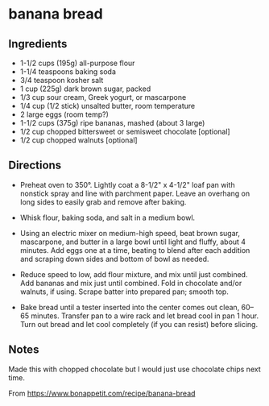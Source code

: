 # banana bread

## Ingredients

* 1-1/2 cups (195g) all-purpose flour
* 1-1/4 teaspoons baking soda
* 3/4 teaspoon kosher salt
* 1 cup (225g) dark brown sugar, packed
* 1/3 cup sour cream, Greek yogurt, or mascarpone
* 1/4 cup (1/2 stick) unsalted butter, room temperature
* 2 large eggs (room temp?)
* 1-1/2 cups (375g) ripe bananas, mashed (about 3 large)
* 1/2 cup chopped bittersweet or semisweet chocolate [optional]
* 1/2 cup chopped walnuts [optional]

## Directions

* Preheat oven to 350°. Lightly coat a 8-1/2" x 4-1/2" loaf pan with nonstick spray and line with parchment paper. Leave an overhang on long sides to easily grab and remove after baking.

* Whisk flour, baking soda, and salt in a medium bowl.

* Using an electric mixer on medium-high speed, beat brown sugar, mascarpone, and butter in a large bowl until light and fluffy, about 4 minutes. Add eggs one at a time, beating to blend after each addition and scraping down sides and bottom of bowl as needed.

* Reduce speed to low, add flour mixture, and mix until just combined. Add bananas and mix just until combined. Fold in chocolate and/or walnuts, if using. Scrape batter into prepared pan; smooth top.

* Bake bread until a tester inserted into the center comes out clean, 60–65 minutes. Transfer pan to a wire rack and let bread cool in pan 1 hour. Turn out bread and let cool completely (if you can resist) before slicing.

## Notes

Made this with chopped chocolate but I would just use chocolate chips next time.

From https://www.bonappetit.com/recipe/banana-bread
